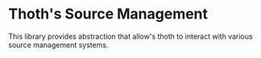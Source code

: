 # Thoth's Source Management
This library provides abstraction that allow's thoth to interact with various source management systems.
